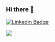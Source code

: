 ### Hi there 👋

[![Linkedin Badge](https://img.shields.io/badge/-kelvinsoares-blue?style=flat-square&logo=Linkedin&logoColor=white&link=https://www.linkedin.com/in/kelvinsoares/)](https://www.linkedin.com/in/kelvinsoares/)

![](https://hit.yhype.me/github/profile?user_id=5761755)

<!--
**KelvinVenancio/KelvinVenancio** is a ✨ _special_ ✨ repository because its `README.md` (this file) appears on your GitHub profile.

Here are some ideas to get you started:

- 🔭 I’m currently working on ...
- 🌱 I’m currently learning ...
- 👯 I’m looking to collaborate on ...
- 🤔 I’m looking for help with ...
- 💬 Ask me about ...
- 📫 How to reach me: ...
- 😄 Pronouns: ...
- ⚡ Fun fact: ...
-->
